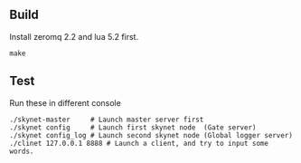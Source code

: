 ## Build

Install zeromq 2.2 and lua 5.2 first.

```
make
```

## Test

Run these in different console

```
./skynet-master		# Launch master server first
./skynet config		# Launch first skynet node  (Gate server)
./skynet config_log	# Launch second skynet node (Global logger server)
./clinet 127.0.0.1 8888	# Launch a client, and try to input some words.
```